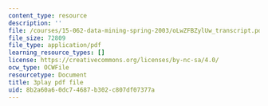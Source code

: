 ```yaml
---
content_type: resource
description: ''
file: /courses/15-062-data-mining-spring-2003/oLwZFBZylUw_transcript.pdf
file_size: 72809
file_type: application/pdf
learning_resource_types: []
license: https://creativecommons.org/licenses/by-nc-sa/4.0/
ocw_type: OCWFile
resourcetype: Document
title: 3play pdf file
uid: 8b2a60a6-0dc7-4687-b302-c807df07377a
---
```

